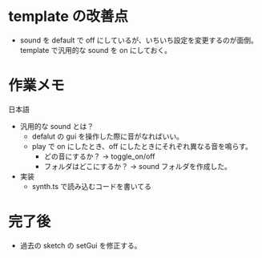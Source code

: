# template の改善点

- sound を default で off にしているが、いちいち設定を変更するのが面倒。template で汎用的な sound を on にしておく。

# 作業メモ

日本語

- 汎用的な sound とは？
  - defalut の gui を操作した際に音がなればいい。
  - play で on にしたとき、off にしたときにそれぞれ異なる音を鳴らす。
    - どの音にするか？ -> toggle_on/off
    - フォルダはどこにするか？ -> sound フォルダを作成した。
- 実装
  - synth.ts で読み込むコードを書いてる

# 完了後

- 過去の sketch の setGui を修正する。
